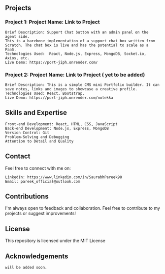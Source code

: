 ## Projects

### Project 1: Project Name: Link to Project

    Brief Description: Support Chat button with an admin panel on the agent side. 
    This is a barebone implementation of a support chat box written from Scratch. The chat box is live and has the potential to scale as a PaaS.
    Technologies Used:  React, Node.js, Express, MongoDB, Socket.io, Axios, etc.
    Live Demo: https://port-jiph.onrender.com/

### Project 2: Project Name: Link to Project ( yet to be added)

    Brief Description: This is a simple CMS mini Portfolio builder. It can save notes, links and images to showcase a creative profile. 
    Technologies Used: React, Bootstrap.
    Live Demo: https://port-jiph.onrender.com/notekka



## Skills and Expertise

    Front-end Development: React, HTML, CSS, JavaScript
    Back-end Development: Node.js, Express, MongoDB
    Version Control: Git
    Problem-Solving and Debugging
    Attention to Detail and Quality

## Contact

Feel free to connect with me on:

    LinkedIn: https://www.linkedin.com/in/SaurabhPareek98
    Email: pareek_official@outlook.com

## Contributions

I'm always open to feedback and collaboration. Feel free to contribute to my projects or suggest improvements!

## License

This repository is licensed under the MIT License

## Acknowledgements
    will be added soon.
